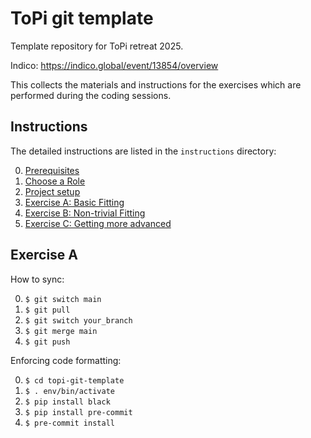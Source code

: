 # ToPi git template
Template repository for ToPi retreat 2025.

Indico: https://indico.global/event/13854/overview

This collects the materials and instructions for the exercises which are performed during the coding sessions.

## Instructions

The detailed instructions are listed in the `instructions` directory:

0. [Prerequisites](./instructions/0-Prerequisites.md)
0. [Choose a Role](./instructions/1-Roles.md)
0. [Project setup](./instructions/2-Setup.md)
0. [Exercise A: Basic Fitting](./instructions/3-Exercise-A.md)
0. [Exercise B: Non-trivial Fitting](./instructions/4-Exercise-B.md)
0. [Exercise C: Getting more advanced](./instructions/5-Exercise-C.md)

## Exercise A

How to sync:

0. `$ git switch main`
1. `$ git pull`
2. `$ git switch your_branch`
3. `$ git merge main`
4. `$ git push`

Enforcing code formatting:

0. `$ cd topi-git-template`
1. `$ . env/bin/activate`
2. `$ pip install black`
3. `$ pip install pre-commit`
4. `$ pre-commit install`
